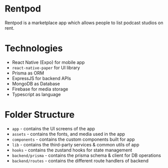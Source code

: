 # Rentpod
Rentpod is a marketplace app which allows people to list podcast studios on rent. 

# Technologies
- React Native (Expo) for mobile app
- `react-native-paper` for UI library
- Prisma as ORM
- ExpressJS for backend APIs
- MongoDB as Database
- Firebase for media storage
- Typescript as language
  
# Folder Structure
- `app` - contains the UI screens of the app
- `assets` - contains the fonts, and media used in the app
- `components` - contains the custom components built for app
- `lib` - contains the third-party services & common utils of app
- `hooks` - contains the zustand hooks for state management
- `backend/prisma` - contains the prisma schema & client for DB operations
- `backend/routes` - contains the different route handlers of backend
